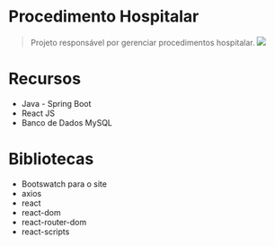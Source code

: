 # Procedimento Hospitalar
> Projeto responsável por gerenciar procedimentos hospitalar.
![](20200719_200532.gif)

# Recursos
* Java - Spring Boot
* React JS
* Banco de Dados MySQL

# Bibliotecas
* Bootswatch para o site
* axios
* react
* react-dom
* react-router-dom
* react-scripts
